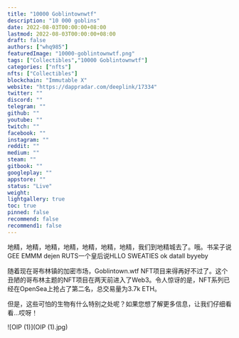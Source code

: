 ```yaml
---
title: "10000 Goblintownwtf"
description: "10 000 goblins"
date: 2022-08-03T00:00:00+08:00
lastmod: 2022-08-03T00:00:00+08:00
draft: false
authors: ["whq985"]
featuredImage: "10000-goblintownwtf.png"
tags: ["Collectibles","10000 Goblintownwtf"]
categories: ["nfts"]
nfts: ["Collectibles"]
blockchain: "Immutable X"
website: "https://dappradar.com/deeplink/17334"
twitter: ""
discord: ""
telegram: ""
github: ""
youtube: ""
twitch: ""
facebook: ""
instagram: ""
reddit: ""
medium: ""
steam: ""
gitbook: ""
googleplay: ""
appstore: ""
status: "Live"
weight: 
lightgallery: true
toc: true
pinned: false
recommend: false
recommend1: false
---
```

<p>地精，地精，地精，地精，地精，地精，地精，我们到地精城去了。哦。书呆子说GEE EMMM dejen RUTS一个皇后说HLLO SWEATIES ok datall byyeby&nbsp;</p>

随着现在哥布林镇的加密市场，Goblintown.wtf NFT项目来得再好不过了。这个丑陋的哥布林主题的NFT项目在两天前进入了Web3。令人惊讶的是，NFT系列已经在OpenSea上抢占了第二名，总交易量为3.7k ETH。

但是，这些可怕的生物有什么特别之处呢？如果您想了解更多信息，让我们仔细看看...哎呀！

![OIP (1)](OIP (1).jpg)
